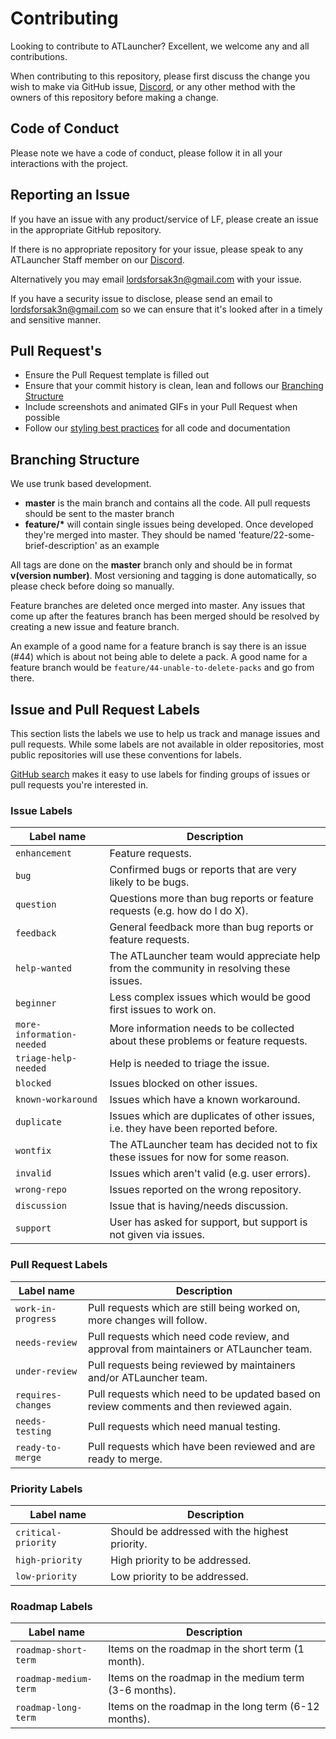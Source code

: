 # Contributing

Looking to contribute to ATLauncher? Excellent, we welcome any and all contributions.

When contributing to this repository, please first discuss the change you wish to make via GitHub issue,
[Discord](https://discord.gg/pqU2EcYD), or any other method with the owners of this repository before making a change.

## Code of Conduct

Please note we have a code of conduct, please follow it in all your interactions with the project.

## Reporting an Issue

If you have an issue with any product/service of LF, please create an issue in the appropriate GitHub
repository.

If there is no appropriate repository for your issue, please speak to any ATLauncher Staff member on our
[Discord](https://discord.gg/pqU2EcYD).

Alternatively you may email lordsforsak3n@gmail.com with your issue.

If you have a security issue to disclose, please send an email to lordsforsak3n@gmail.com so we can ensure that it's
looked after in a timely and sensitive manner.

## Pull Request's

* Ensure the Pull Request template is filled out
* Ensure that your commit history is clean, lean and follows our [Branching Structure](#branching-structure)
* Include screenshots and animated GIFs in your Pull Request when possible
* Follow our [styling best practices](#styling-best-practices) for all code and documentation

## Branching Structure

We use trunk based development.

* **master** is the main branch and contains all the code. All pull requests should be sent to the master branch
* **feature/\*** will contain single issues being developed. Once developed they're merged into master. They should
    be named 'feature/22-some-brief-description' as an example

All tags are done on the **master** branch only and should be in format **v(version number)**. Most versioning and
tagging is done automatically, so please check before doing so manually.

Feature branches are deleted once merged into master. Any issues that come up after the features branch has been
merged should be resolved by creating a new issue and feature branch.

An example of a good name for a feature branch is say there is an issue (#44) which is about not being able to delete a
pack. A good name for a feature branch would be `feature/44-unable-to-delete-packs` and go from there.

## Issue and Pull Request Labels

This section lists the labels we use to help us track and manage issues and pull requests. While some labels are not
available in older repositories, most public repositories will use these conventions for labels.

[GitHub search](https://help.github.com/articles/searching-issues/) makes it easy to use labels for finding groups of
issues or pull requests you're interested in.

### Issue Labels

| Label name                | Description                                                                             |
| ------------------------- | --------------------------------------------------------------------------------------- |
| `enhancement`             | Feature requests.                                                                       |
| `bug`                     | Confirmed bugs or reports that are very likely to be bugs.                              |
| `question`                | Questions more than bug reports or feature requests (e.g. how do I do X).               |
| `feedback`                | General feedback more than bug reports or feature requests.                             |
| `help-wanted`             | The ATLauncher team would appreciate help from the community in resolving these issues. |
| `beginner`                | Less complex issues which would be good first issues to work on.                        |
| `more-information-needed` | More information needs to be collected about these problems or feature requests.        |
| `triage-help-needed`      | Help is needed to triage the issue.                                                     |
| `blocked`                 | Issues blocked on other issues.                                                         |
| `known-workaround`        | Issues which have a known workaround.                                                   |
| `duplicate`               | Issues which are duplicates of other issues, i.e. they have been reported before.       |
| `wontfix`                 | The ATLauncher team has decided not to fix these issues for now for some reason.        |
| `invalid`                 | Issues which aren't valid (e.g. user errors).                                           |
| `wrong-repo`              | Issues reported on the wrong repository.                                                |
| `discussion`              | Issue that is having/needs discussion.                                                  |
| `support`                 | User has asked for support, but support is not given via issues.                        |

### Pull Request Labels

| Label name         | Description                                                                              |
| ------------------ | ---------------------------------------------------------------------------------------- |
| `work-in-progress` | Pull requests which are still being worked on, more changes will follow.                 |
| `needs-review`     | Pull requests which need code review, and approval from maintainers or ATLauncher team.  |
| `under-review`     | Pull requests being reviewed by maintainers and/or ATLauncher team.                      |
| `requires-changes` | Pull requests which need to be updated based on review comments and then reviewed again. |
| `needs-testing`    | Pull requests which need manual testing.                                                 |
| `ready-to-merge`   | Pull requests which have been reviewed and are ready to merge.                           |

### Priority Labels

| Label name          | Description                                    |
| ------------------- | ---------------------------------------------- |
| `critical-priority` | Should be addressed with the highest priority. |
| `high-priority`     | High priority to be addressed.                 |
| `low-priority`      | Low priority to be addressed.                  |

### Roadmap Labels

| Label name            | Description                                           |
| --------------------- | ----------------------------------------------------- |
| `roadmap-short-term`  | Items on the roadmap in the short term (1 month).     |
| `roadmap-medium-term` | Items on the roadmap in the medium term (3-6 months). |
| `roadmap-long-term`   | Items on the roadmap in the long term (6-12 months).  |

